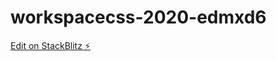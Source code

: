 # workspacecss-2020-edmxd6

[Edit on StackBlitz ⚡️](https://stackblitz.com/edit/workspacecss-2020-edmxd6)